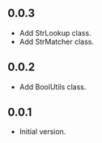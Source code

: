 ## 0.0.3
- Add StrLookup class.
- Add StrMatcher class.

## 0.0.2
- Add BoolUtils class.

## 0.0.1
- Initial version.
